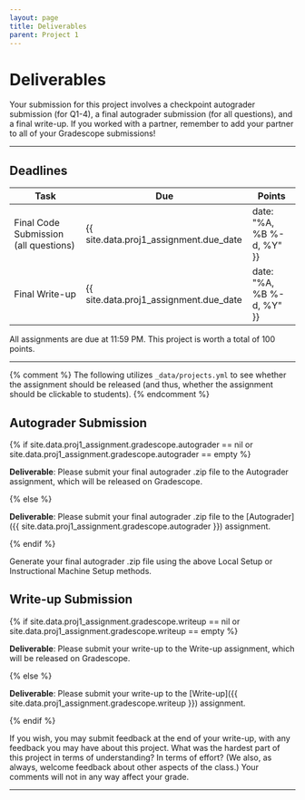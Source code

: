 ```yaml
---
layout: page
title: Deliverables
parent: Project 1
---
```


# Deliverables

Your submission for this project involves a checkpoint autograder submission (for Q1-4), a final autograder submission (for all questions), and a final write-up. If you worked with a partner, remember to add your partner to all of your Gradescope submissions!

---

## Deadlines

| Task                                  | Due                                               | Points |
| ------------------------------------- |---------------------------------------------------| ------ |
| Final Code Submission (all questions) | {{ site.data.proj1_assignment.due_date            | date: "%A, %B %-d, %Y" }}            | 50     |
| Final Write-up                         | {{ site.data.proj1_assignment.due_date            | date: "%A, %B %-d, %Y" }}            | 30     |

All assignments are due at 11:59 PM. This project is worth a total of 100 points.

---

{% comment %}
The following utilizes `_data/projects.yml` to see whether the assignment should be released (and thus, whether the assignment should be clickable to students).
{% endcomment %}

## Autograder Submission

{% if site.data.proj1_assignment.gradescope.autograder == nil or site.data.proj1_assignment.gradescope.autograder == empty %}

**Deliverable**: Please submit your final autograder .zip file to the Autograder assignment, which will be released on Gradescope.

{% else %}

**Deliverable**: Please submit your final autograder .zip file to the [Autograder]({{ site.data.proj1_assignment.gradescope.autograder }}) assignment.

{% endif %}

Generate your final autograder .zip file using the above Local Setup or Instructional Machine Setup methods.

## Write-up Submission

{% if site.data.proj1_assignment.gradescope.writeup == nil or site.data.proj1_assignment.gradescope.writeup == empty %}

**Deliverable**: Please submit your write-up to the Write-up assignment, which will be released on Gradescope.

{% else %}

**Deliverable**: Please submit your write-up to the [Write-up]({{ site.data.proj1_assignment.gradescope.writeup }}) assignment.

{% endif %}

If you wish, you may submit feedback at the end of your write-up, with any feedback you may have about this project. What was the hardest part of this project in terms of understanding? In terms of effort? (We also, as always, welcome feedback about other aspects of the class.) Your comments will not in any way affect your grade.

---
